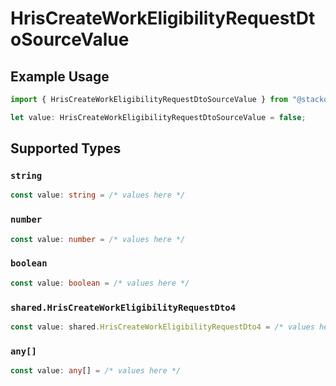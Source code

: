 # HrisCreateWorkEligibilityRequestDtoSourceValue

## Example Usage

```typescript
import { HrisCreateWorkEligibilityRequestDtoSourceValue } from "@stackone/stackone-client-ts/sdk/models/shared";

let value: HrisCreateWorkEligibilityRequestDtoSourceValue = false;
```

## Supported Types

### `string`

```typescript
const value: string = /* values here */
```

### `number`

```typescript
const value: number = /* values here */
```

### `boolean`

```typescript
const value: boolean = /* values here */
```

### `shared.HrisCreateWorkEligibilityRequestDto4`

```typescript
const value: shared.HrisCreateWorkEligibilityRequestDto4 = /* values here */
```

### `any[]`

```typescript
const value: any[] = /* values here */
```

